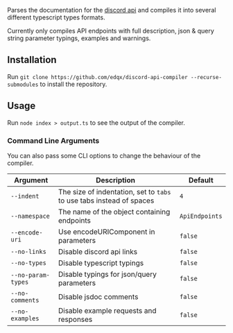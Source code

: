 Parses the documentation for the [discord api](https://github.com/discord/discord-api-docs) and
compiles it into several different typescript types formats.

Currently only compiles API endpoints with full description, json & query string parameter typings, examples and warnings.

## Installation
Run `git clone https://github.com/edqx/discord-api-compiler --recurse-submodules` to install the
repository.

## Usage
Run `node index > output.ts` to see the output of the compiler.

### Command Line Arguments

You can also pass some CLI options to change the behaviour of the compiler.

|  Argument          |                              Description                             |     Default    |
| ------------------ | -------------------------------------------------------------------- | -------------- |
| `--indent`         | The size of indentation, set to `tabs` to use tabs instead of spaces | `4`            |
| `--namespace`      | The name of the object containing endpoints                          | `ApiEndpoints` |
| `--encode-uri`     | Use encodeURIComponent in parameters                                 | `false`        |
| `--no-links`       | Disable discord api links                                            | `false`        |
| `--no-types`       | Disable typescript typings                                           | `false`        |
| `--no-param-types` | Disable typings for json/query parameters                            | `false`        |
| `--no-comments`    | Disable jsdoc comments                                               | `false`        |
| `--no-examples`    | Disable example requests and responses                               | `false`        |